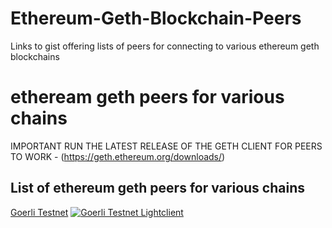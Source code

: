 # Ethereum-Geth-Blockchain-Peers
Links to gist offering lists of peers for connecting to various ethereum geth blockchains

# etheream geth peers for various chains
IMPORTANT RUN THE LATEST RELEASE OF THE GETH CLIENT FOR PEERS TO WORK - (https://geth.ethereum.org/downloads/)

## List of ethereum geth peers for various chains

[Goerli Testnet](https://gist.github.com/rfikki/f00577796f84dd30bce367b22ad476dc)
[![Goerli Testnet Lightclient](https://gist.github.com/rfikki/f00577796f84dd30bce367b22ad476dc)](https://gist.github.com/rfikki/f00577796f84dd30bce367b22ad476dc)
